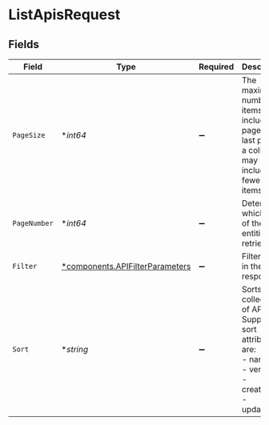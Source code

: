 # ListApisRequest


## Fields

| Field                                                                                                          | Type                                                                                                           | Required                                                                                                       | Description                                                                                                    | Example                                                                                                        |
| -------------------------------------------------------------------------------------------------------------- | -------------------------------------------------------------------------------------------------------------- | -------------------------------------------------------------------------------------------------------------- | -------------------------------------------------------------------------------------------------------------- | -------------------------------------------------------------------------------------------------------------- |
| `PageSize`                                                                                                     | **int64*                                                                                                       | :heavy_minus_sign:                                                                                             | The maximum number of items to include per page. The last page of a collection may include fewer items.        | 10                                                                                                             |
| `PageNumber`                                                                                                   | **int64*                                                                                                       | :heavy_minus_sign:                                                                                             | Determines which page of the entities to retrieve.                                                             | 1                                                                                                              |
| `Filter`                                                                                                       | [*components.APIFilterParameters](../../models/components/apifilterparameters.md)                              | :heavy_minus_sign:                                                                                             | Filters APIs in the response.                                                                                  |                                                                                                                |
| `Sort`                                                                                                         | **string*                                                                                                      | :heavy_minus_sign:                                                                                             | Sorts a collection of APIs. Supported sort attributes are:<br/>  - name<br/>  - version<br/>  - created_at<br/>  - updated_at<br/> | created_at desc                                                                                                |